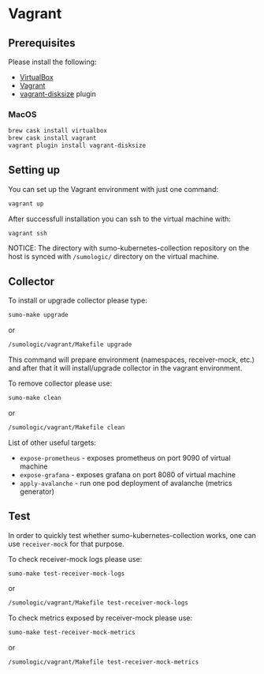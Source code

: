 # Vagrant

## Prerequisites

Please install the following:

- [VirtualBox](https://www.oracle.com/virtualization/technologies/vm/downloads/virtualbox-downloads.html)
- [Vagrant](https://www.vagrantup.com/)
- [vagrant-disksize](https://github.com/sprotheroe/vagrant-disksize) plugin

### MacOS

```bash
brew cask install virtualbox
brew cask install vagrant
vagrant plugin install vagrant-disksize
```

## Setting up

You can set up the Vagrant environment with just one command:

```bash
vagrant up
```

After successfull installation you can ssh to the virtual machine with:

```bash
vagrant ssh
```

NOTICE: The directory with sumo-kubernetes-collection repository on the host is synced with `/sumologic/` directory on the virtual machine.

## Collector

To install or upgrade collector please type:

```bash
sumo-make upgrade
```

or

```bash
/sumologic/vagrant/Makefile upgrade
```

This command will prepare environment (namespaces, receiver-mock, etc.)
and after that it will install/upgrade collector in the vagrant environment.

To remove collector please use:

```bash
sumo-make clean
```

or

```bash
/sumologic/vagrant/Makefile clean
```

List of other useful targets:

- `expose-prometheus` - exposes prometheus on port 9090 of virtual machine
- `expose-grafana` - exposes grafana on port 8080 of virtual machine
- `apply-avalanche` - run one pod deployment of avalanche (metrics generator)

## Test

In order to quickly test whether sumo-kubernetes-collection works, one can use `receiver-mock` for that purpose.

To check receiver-mock logs please use:

```bash
sumo-make test-receiver-mock-logs
```

or

```bash
/sumologic/vagrant/Makefile test-receiver-mock-logs
```

To check metrics exposed by receiver-mock please use:

```bash
sumo-make test-receiver-mock-metrics
```

or

```bash
/sumologic/vagrant/Makefile test-receiver-mock-metrics
```

